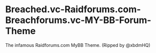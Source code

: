 # Breached.vc-Raidforums.com-Breachforums.vc-MY-BB-Forum-Theme
The infamous Raidforums.com MyBB Theme. (Ripped by @xbdmHQ)
